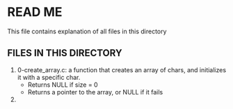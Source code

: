 # READ ME
This file contains explanation of all files in this directory

## FILES IN THIS DIRECTORY
1. 0-create_array.c:  a function that creates an array of chars, and initializes it with a specific char.
 	* Returns NULL if size = 0
	* Returns a pointer to the array, or NULL if it fails
2. 

